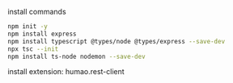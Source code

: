 install commands

```bash
npm init -y
npm install express
npm install typescript @types/node @types/express --save-dev
npx tsc --init
npm install ts-node nodemon --save-dev
```

install extension: humao.rest-client
